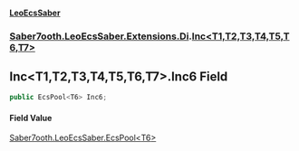 #### [LeoEcsSaber](index.md 'index')
### [Saber7ooth.LeoEcsSaber.Extensions.Di](Saber7ooth.LeoEcsSaber.Extensions.Di.md 'Saber7ooth.LeoEcsSaber.Extensions.Di').[Inc&lt;T1,T2,T3,T4,T5,T6,T7&gt;](Inc_T1,T2,T3,T4,T5,T6,T7_.md 'Saber7ooth.LeoEcsSaber.Extensions.Di.Inc<T1,T2,T3,T4,T5,T6,T7>')

## Inc<T1,T2,T3,T4,T5,T6,T7>.Inc6 Field

```csharp
public EcsPool<T6> Inc6;
```

#### Field Value
[Saber7ooth.LeoEcsSaber.EcsPool&lt;](EcsPool_T_.md 'Saber7ooth.LeoEcsSaber.EcsPool<T>')[T6](Inc_T1,T2,T3,T4,T5,T6,T7_.md#Saber7ooth.LeoEcsSaber.Extensions.Di.Inc_T1,T2,T3,T4,T5,T6,T7_.T6 'Saber7ooth.LeoEcsSaber.Extensions.Di.Inc<T1,T2,T3,T4,T5,T6,T7>.T6')[&gt;](EcsPool_T_.md 'Saber7ooth.LeoEcsSaber.EcsPool<T>')